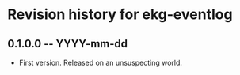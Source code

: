 # Revision history for ekg-eventlog

## 0.1.0.0 -- YYYY-mm-dd

* First version. Released on an unsuspecting world.
